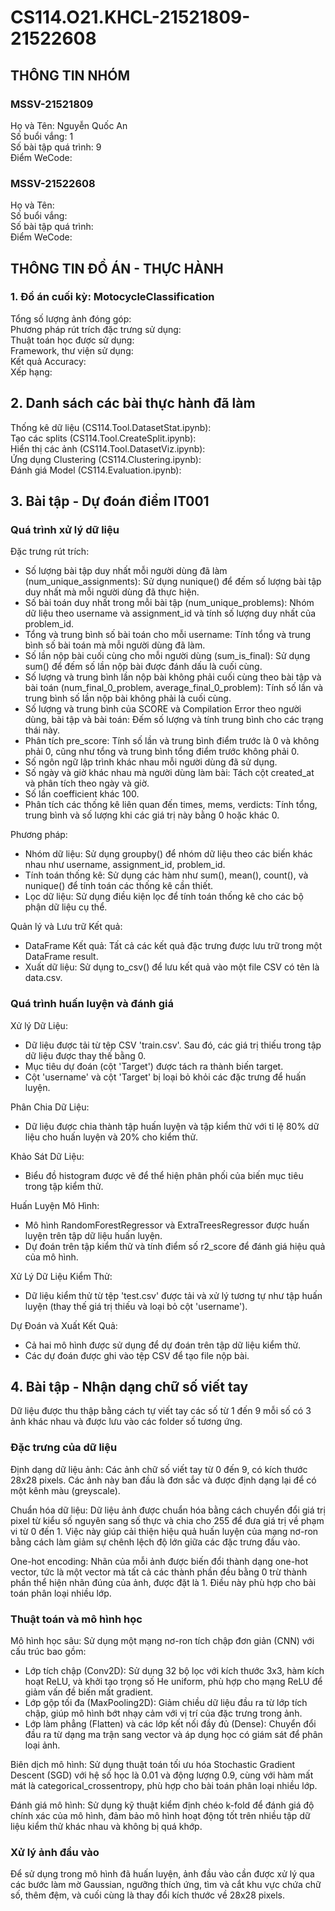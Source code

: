 # CS114.O21.KHCL-21521809-21522608
## THÔNG TIN NHÓM
### MSSV-21521809
Họ và Tên: Nguyễn Quốc An  
Số buổi vắng: 1  
Số bài tập quá trình: 9  
Điểm WeCode:  

### MSSV-21522608
Họ và Tên:  
Số buổi vắng:  
Số bài tập quá trình:  
Điểm WeCode:  

## THÔNG TIN ĐỒ ÁN - THỰC HÀNH
### 1. Đồ án cuối kỳ: MotocycleClassification
Tổng số lượng ảnh đóng góp:   
Phương pháp rút trích đặc trưng sử dụng:  
Thuật toán học được sử dụng:  
Framework, thư viện sử dụng:  
Kết quả Accuracy:  
Xếp hạng:  

## 2. Danh sách các bài thực hành đã làm
Thống kê dữ liệu (CS114.Tool.DatasetStat.ipynb):  
Tạo các splits (CS114.Tool.CreateSplit.ipynb):  
Hiển thị các ảnh (CS114.Tool.DatasetViz.ipynb):  
Ứng dụng Clustering (CS114.Clustering.ipynb):  
Đánh giá Model (CS114.Evaluation.ipynb):  

## 3. Bài tập - Dự đoán điểm IT001
### Quá trình xử lý dữ liệu
Đặc trưng rút trích:
+ Số lượng bài tập duy nhất mỗi người dùng đã làm (num_unique_assignments): Sử dụng nunique() để đếm số lượng bài tập duy nhất mà mỗi người dùng đã thực hiện.
+ Số bài toán duy nhất trong mỗi bài tập (num_unique_problems): Nhóm dữ liệu theo username và assignment_id và tính số lượng duy nhất của problem_id.
+ Tổng và trung bình số bài toán cho mỗi username: Tính tổng và trung bình số bài toán mà mỗi người dùng đã làm.
+ Số lần nộp bài cuối cùng cho mỗi người dùng (sum_is_final): Sử dụng sum() để đếm số lần nộp bài được đánh dấu là cuối cùng.
+ Số lượng và trung bình lần nộp bài không phải cuối cùng theo bài tập và bài toán (num_final_0_problem, average_final_0_problem): Tính số lần và trung bình số lần nộp bài không phải là cuối cùng.
+ Số lượng và trung bình của SCORE và Compilation Error theo người dùng, bài tập và bài toán: Đếm số lượng và tính trung bình cho các trạng thái này.
+ Phân tích pre_score: Tính số lần và trung bình điểm trước là 0 và không phải 0, cũng như tổng và trung bình tổng điểm trước không phải 0.
+ Số ngôn ngữ lập trình khác nhau mỗi người dùng đã sử dụng.
+ Số ngày và giờ khác nhau mà người dùng làm bài: Tách cột created_at và phân tích theo ngày và giờ.
+ Số lần coefficient khác 100.
+ Phân tích các thống kê liên quan đến times, mems, verdicts: Tính tổng, trung bình và số lượng khi các giá trị này bằng 0 hoặc khác 0.
  
Phương pháp:
+ Nhóm dữ liệu: Sử dụng groupby() để nhóm dữ liệu theo các biến khác nhau như username, assignment_id, problem_id.
+ Tính toán thống kê: Sử dụng các hàm như sum(), mean(), count(), và nunique() để tính toán các thống kê cần thiết.
+ Lọc dữ liệu: Sử dụng điều kiện lọc để tính toán thống kê cho các bộ phận dữ liệu cụ thể.

Quản lý và Lưu trữ Kết quả:
+ DataFrame Kết quả: Tất cả các kết quả đặc trưng được lưu trữ trong một DataFrame result.
+ Xuất dữ liệu: Sử dụng to_csv() để lưu kết quả vào một file CSV có tên là data.csv.

### Quá trình huấn luyện và đánh giá
Xử lý Dữ Liệu:
+ Dữ liệu được tải từ tệp CSV 'train.csv'. Sau đó, các giá trị thiếu trong tập dữ liệu được thay thế bằng 0.
+ Mục tiêu dự đoán (cột 'Target') được tách ra thành biến target.
+ Cột 'username' và cột 'Target' bị loại bỏ khỏi các đặc trưng để huấn luyện.
  
Phân Chia Dữ Liệu:
+ Dữ liệu được chia thành tập huấn luyện và tập kiểm thử với tỉ lệ 80% dữ liệu cho huấn luyện và 20% cho kiểm thử.
  
Khảo Sát Dữ Liệu:
+ Biểu đồ histogram được vẽ để thể hiện phân phối của biến mục tiêu trong tập kiểm thử.

Huấn Luyện Mô Hình:
+ Mô hình RandomForestRegressor và ExtraTreesRegressor được huấn luyện trên tập dữ liệu huấn luyện.
+ Dự đoán trên tập kiểm thử và tính điểm số r2_score để đánh giá hiệu quả của mô hình.

Xử Lý Dữ Liệu Kiểm Thử:
+ Dữ liệu kiểm thử từ tệp 'test.csv' được tải và xử lý tương tự như tập huấn luyện (thay thế giá trị thiếu và loại bỏ cột 'username').

Dự Đoán và Xuất Kết Quả:
+ Cả hai mô hình được sử dụng để dự đoán trên tập dữ liệu kiểm thử. 
+ Các dự đoán được ghi vào tệp CSV để tạo file nộp bài.

## 4. Bài tập - Nhận dạng chữ số viết tay
Dữ liệu được thu thập bằng cách tự viết tay các số từ 1 đến 9 mỗi số có 3 ảnh khác nhau và được lưu vào các folder số tương ứng.  
### Đặc trưng của dữ liệu
Định dạng dữ liệu ảnh: Các ảnh chữ số viết tay từ 0 đến 9, có kích thước 28x28 pixels. Các ảnh này ban đầu là đơn sắc và được định dạng lại để có một kênh màu (greyscale).  

Chuẩn hóa dữ liệu: Dữ liệu ảnh được chuẩn hóa bằng cách chuyển đổi giá trị pixel từ kiểu số nguyên sang số thực và chia cho 255 để đưa giá trị về phạm vi từ 0 đến 1. Việc này giúp cải thiện hiệu quả huấn luyện của mạng nơ-ron bằng cách làm giảm sự chênh lệch độ lớn giữa các đặc trưng đầu vào.  

One-hot encoding: Nhãn của mỗi ảnh được biến đổi thành dạng one-hot vector, tức là một vector mà tất cả các thành phần đều bằng 0 trừ thành phần thể hiện nhãn đúng của ảnh, được đặt là 1. Điều này phù hợp cho bài toán phân loại nhiều lớp.  

### Thuật toán và mô hình học
Mô hình học sâu: Sử dụng một mạng nơ-ron tích chập đơn giản (CNN) với cấu trúc bao gồm:

 + Lớp tích chập (Conv2D): Sử dụng 32 bộ lọc với kích thước 3x3, hàm kích hoạt ReLU, và khởi tạo trọng số He uniform, phù hợp cho mạng ReLU để giảm vấn đề biến mất gradient.  
 + Lớp gộp tối đa (MaxPooling2D): Giảm chiều dữ liệu đầu ra từ lớp tích chập, giúp mô hình bớt nhạy cảm với vị trí của đặc trưng trong ảnh.  
 + Lớp làm phẳng (Flatten) và các lớp kết nối đầy đủ (Dense): Chuyển đổi đầu ra từ dạng ma trận sang vector và áp dụng học có giám sát để phân loại ảnh.
   
Biên dịch mô hình: Sử dụng thuật toán tối ưu hóa Stochastic Gradient Descent (SGD) với hệ số học là 0.01 và động lượng 0.9, cùng với hàm mất mát là categorical_crossentropy, phù hợp cho bài toán phân loại nhiều lớp.  

Đánh giá mô hình: Sử dụng kỹ thuật kiểm định chéo k-fold để đánh giá độ chính xác của mô hình, đảm bảo mô hình hoạt động tốt trên nhiều tập dữ liệu kiểm thử khác nhau và không bị quá khớp.  

### Xử lý ảnh đầu vào
Để sử dụng trong mô hình đã huấn luyện, ảnh đầu vào cần được xử lý qua các bước làm mờ Gaussian, ngưỡng thích ứng, tìm và cắt khu vực chứa chữ số, thêm đệm, và cuối cùng là thay đổi kích thước về 28x28 pixels.  
